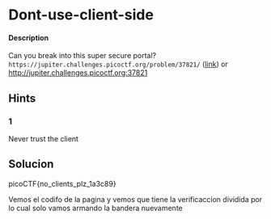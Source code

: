# Dont-use-client-side

#### Description
Can you break into this super secure portal? `https://jupiter.challenges.picoctf.org/problem/37821/` ([link](https://jupiter.challenges.picoctf.org/problem/37821/)) or http://jupiter.challenges.picoctf.org:37821

## Hints
### 1
Never trust the client

## Solucion

picoCTF{no_clients_plz_1a3c89}

Vemos el codifo de la pagina y vemos que tiene la verificaccion dividida por lo cual solo vamos armando la bandera nuevamente